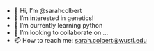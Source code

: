 - 👋 Hi, I’m @sarahcolbert
- 👀 I’m interested in genetics!
- 🌱 I’m currently learning python
- 💞️ I’m looking to collaborate on ...
- 📫 How to reach me: sarah.colbert@wustl.edu

<!---
sarahcolbert/sarahcolbert is a ✨ special ✨ repository because its `README.md` (this file) appears on your GitHub profile.
You can click the Preview link to take a look at your changes.
--->
